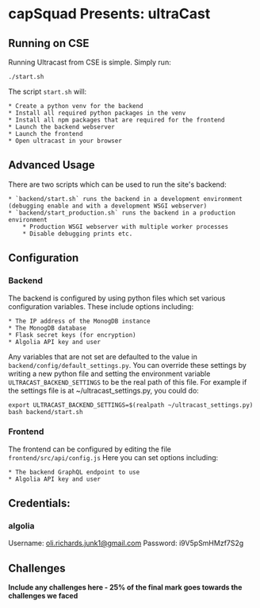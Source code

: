 # capSquad Presents: ultraCast

## Running on CSE


Running Ultracast from CSE is simple. Simply run: 

```
./start.sh
```

The script `start.sh` will:

    * Create a python venv for the backend
    * Install all required python packages in the venv
    * Install all npm packages that are required for the frontend
    * Launch the backend webserver
    * Launch the frontend
    * Open ultracast in your browser

## Advanced Usage

There are two scripts which can be used to run the site's backend:

    * `backend/start.sh` runs the backend in a development environment (debugging enable and with a development WSGI webserver)
    * `backend/start_production.sh` runs the backend in a production environment
        * Production WSGI webserver with multiple worker processes
        * Disable debugging prints etc.

## Configuration

### Backend

The backend is configured by using python files which set various configuration variables.
These include options including:

    * The IP address of the MonogDB instance
    * The MonogDB database
    * Flask secret keys (for encryption)
    * Algolia API key and user

Any variables that are not set are defaulted to the value in `backend/config/default_settings.py`.
You can override these settings by writing a new python file and setting the environment variable `ULTRACAST_BACKEND_SETTINGS` to be the real path of this file.
For example if the settings file is at ~/ultracast_settings.py, you could do:

```
export ULTRACAST_BACKEND_SETTINGS=$(realpath ~/ultracast_settings.py)
bash backend/start.sh
```

### Frontend

The frontend can be configured by editing the file `frontend/src/api/config.js`
Here you can set options including:

    * The backend GraphQL endpoint to use
    * Algolia API key and user


## Credentials:
### algolia
Username: oli.richards.junk1@gmail.com
Password: i9V5pSmHMzf7S2g

## Challenges

**Include any challenges here - 25% of the final mark goes towards the challenges we faced**
